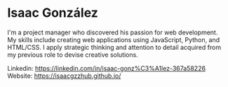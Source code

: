 # Isaac González

I'm a project manager who discovered his passion for web development. My skills include creating web applications using JavaScript, Python, and HTML/CSS. I apply strategic thinking and attention to detail acquired from my previous role to devise creative solutions.

Linkedin: https://linkedin.com/in/isaac-gonz%C3%A1lez-367a58226
Website: https://isaacgzzhub.github.io/
